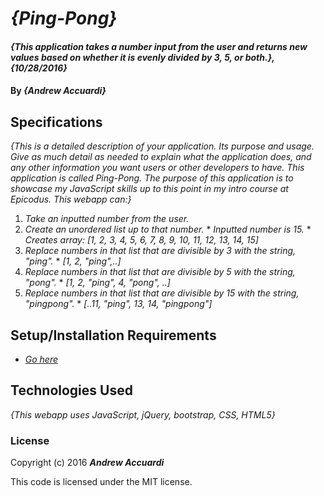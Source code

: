 # _{Ping-Pong}_

#### _{This application takes a number input from the user and returns new values based on whether it is evenly divided by 3, 5, or both.}, {10/28/2016}_

#### By _**{Andrew Accuardi}**_

## Specifications

_{This is a detailed description of your application. Its purpose and usage.  Give as much detail as needed to explain what the application does, and any other information you want users or other developers to have. This application is called Ping-Pong. The purpose of this application is to showcase my JavaScript skills up to this point in my intro course at Epicodus. This webapp can:}_
  1. _Take an inputted number from the user._
  2. _Create an unordered list up to that number._
    * _Inputted number is 15._
    * _Creates array: [1, 2, 3, 4, 5, 6, 7, 8, 9, 10, 11, 12, 13, 14, 15]_
  3. _Replace numbers in that list that are divisible by 3 with the string, "ping"._
    * _[1, 2, "ping",..]_
  4. _Replace numbers in that list that are divisible by 5 with the string, "pong"._
    * _[1, 2, "ping", 4, "pong", ..]_
  5. _Replace numbers in that list that are divisible by 15 with the string, "pingpong"._
    * _[..11, "ping", 13, 14, "pingpong"]_

## Setup/Installation Requirements

* _[Go here](https://medicciardi.github.io/code-review-three)_

## Technologies Used

_{This webapp uses JavaScript, jQuery, bootstrap, CSS, HTML5}_

### License

Copyright (c) 2016 **_Andrew Accuardi_**

This code is licensed under the MIT license.
